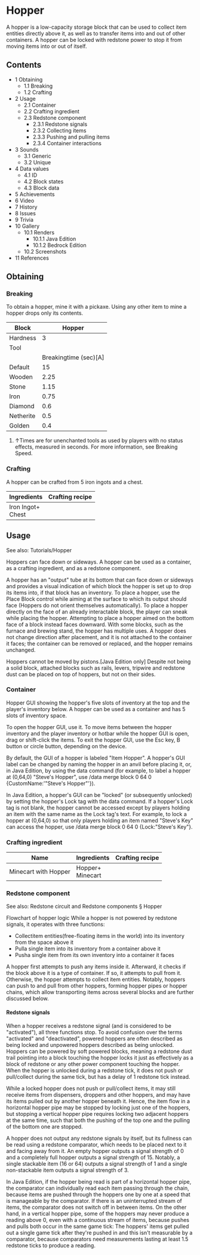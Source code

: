 # Hopper
A hopper is a low-capacity storage block that can be used to collect item entities directly above it, as well as to transfer items into and out of other containers. A hopper can be locked with redstone power to stop it from moving items into or out of itself.

## Contents
- 1 Obtaining
	- 1.1 Breaking
	- 1.2 Crafting
- 2 Usage
	- 2.1 Container
	- 2.2 Crafting ingredient
	- 2.3 Redstone component
		- 2.3.1 Redstone signals
		- 2.3.2 Collecting items
		- 2.3.3 Pushing and pulling items
		- 2.3.4 Container interactions
- 3 Sounds
	- 3.1 Generic
	- 3.2 Unique
- 4 Data values
	- 4.1 ID
	- 4.2 Block states
	- 4.3 Block data
- 5 Achievements
- 6 Video
- 7 History
- 8 Issues
- 9 Trivia
- 10 Gallery
	- 10.1 Renders
		- 10.1.1 Java Edition
		- 10.1.2 Bedrock Edition
	- 10.2 Screenshots
- 11 References

## Obtaining
### Breaking
To obtain a hopper, mine it with a pickaxe. Using any other item to mine a hopper drops only its contents.

| Block     | Hopper                |
|-----------|-----------------------|
| Hardness  | 3                     |
| Tool      |                       |
|           | Breakingtime (sec)[A] |
| Default   | 15                    |
| Wooden    | 2.25                  |
| Stone     | 1.15                  |
| Iron      | 0.75                  |
| Diamond   | 0.6                   |
| Netherite | 0.5                   |
| Golden    | 0.4                   |

1. ↑Times are for unenchanted tools as used by players with no status effects, measured in seconds. For more information, see Breaking Speed.

### Crafting
A hopper can be crafted from 5 iron ingots and a chest.

| Ingredients           | Crafting recipe |
|-----------------------|-----------------|
| Iron Ingot+<br/>Chest |                 |

## Usage
See also: Tutorials/Hopper

Hoppers can face down or sideways.
A hopper can be used as a container, as a crafting ingredient, and as a redstone component.

A hopper has an "output" tube at its bottom that can face down or sideways and provides a visual indication of which block the hopper is set up to drop its items into, if that block has an inventory. To place a hopper, use the Place Block control while aiming at the surface to which its output should face (Hoppers do not orient themselves automatically). To place a hopper directly on the face of an already interactable block, the player can sneak while placing the hopper. Attempting to place a hopper aimed on the bottom face of a block instead faces downward. With some blocks, such as the furnace and brewing stand, the hopper has multiple uses. A hopper does not change direction after placement, and it is not attached to the container it faces; the container can be removed or replaced, and the hopper remains unchanged.

Hoppers cannot be moved by pistons.‌[Java Edition  only] Despite not being a solid block, attached blocks such as rails, levers, tripwire and redstone dust can be placed on top of hoppers, but not on their sides.

### Container
Hopper GUI showing the hopper's five slots of inventory at the top and the player's inventory below.
A hopper can be used as a container and has 5 slots of inventory space.

To open the hopper GUI, use it. To move items between the hopper inventory and the player inventory or hotbar while the hopper GUI is open, drag or shift-click the items. To exit the hopper GUI, use the Esc key, B button or circle button, depending on the device.

By default, the GUI of a hopper is labeled "Item Hopper". A hopper's GUI label can be changed by naming the hopper in an anvil before placing it, or, in Java Edition, by using the data command (for example, to label a hopper at (0,64,0) "Steve's Hopper", use /data merge block 0 64 0 {CustomName:'"Steve's Hopper"'}).

In Java Edition, a hopper's GUI can be "locked" (or subsequently unlocked) by setting the hopper's Lock tag with the data command. If a hopper's Lock tag is not blank, the hopper cannot be accessed except by players holding an item with the same name as the Lock tag's text. For example, to lock a hopper at (0,64,0) so that only players holding an item named "Steve's Key" can access the hopper, use /data merge block 0 64 0 {Lock:"Steve's Key"}.

### Crafting ingredient
| Name                 | Ingredients          | Crafting recipe |
|----------------------|----------------------|-----------------|
| Minecart with Hopper | Hopper+<br/>Minecart |                 |

### Redstone component
See also: Redstone circuit and Redstone components § Hopper

Flowchart of hopper logic
While a hopper is not powered by redstone signals, it operates with three functions:

- Collectitem entities(free-floating items in the world) into its inventory from the space above it
- Pulla single item into its inventory from a container above it
- Pusha single item from its own inventory into a container it faces

A hopper first attempts to push any items inside it. Afterward, it checks if the block above it is a type of container. If so, it attempts to pull from it. Otherwise, the hopper attempts to collect item entities. Notably, hoppers can push to and pull from other hoppers, forming hopper pipes or hopper chains, which allow transporting items across several blocks and are further discussed below.

#### Redstone signals
When a hopper receives a redstone signal (and is considered to be "activated"), all three functions stop. To avoid confusion over the terms "activated" and "deactivated", powered hoppers are often described as being locked and unpowered hoppers described as being unlocked. Hoppers can be powered by soft powered blocks, meaning a redstone dust trail pointing into a block touching the hopper locks it just as effectively as a block of redstone or any other power component touching the hopper. When the hopper is unlocked during a redstone tick, it does not push or pull/collect during the same tick, but has a delay of 1 redstone tick instead.

While a locked hopper does not push or pull/collect items, it may still receive items from dispensers, droppers and other hoppers, and may have its items pulled out by another hopper beneath it. Hence, the item flow in a horizontal hopper pipe may be stopped by locking just one of the hoppers, but stopping a vertical hopper pipe requires locking two adjacent hoppers at the same time, such that both the pushing of the top one and the pulling of the bottom one are stopped.

A hopper does not output any redstone signals by itself, but its fullness can be read using a redstone comparator, which needs to be placed next to it and facing away from it. An empty hopper outputs a signal strength of 0 and a completely full hopper outputs a signal strength of 15. Notably, a single stackable item (16 or 64) outputs a signal strength of 1 and a single non-stackable item outputs a signal strength of 3.

In Java Edition, if the hopper being read is part of a horizontal hopper pipe, the comparator can individually read each item passing through the chain, because items are pushed through the hoppers one by one at a speed that is manageable by the comparator. If there is an uninterrupted stream of items, the comparator does not switch off in between items. On the other hand, in a vertical hopper pipe, some of the hoppers may never produce a reading above 0, even with a continuous stream of items, because pushes and pulls both occur in the same game tick: The hoppers' items get pulled out a single game tick after they're pushed in and this isn't measurable by a comparator, because comparators need measurements lasting at least 1.5 redstone ticks to produce a reading.

